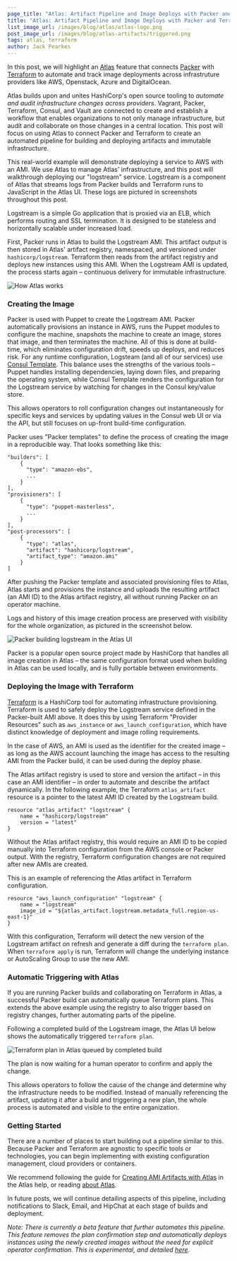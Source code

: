 ```yaml
---
page_title: "Atlas: Artifact Pipeline and Image Deploys with Packer and Terraform"
title: "Atlas: Artifact Pipeline and Image Deploys with Packer and Terraform"
list_image_url: /images/blog/atlas/atlas-logo.png
post_image_url: /images/blog/atlas-artifacts/triggered.png
tags: atlas, terraform
author: Jack Pearkes
---
```


In this post, we will highlight an [Atlas](https://atlas.hashicorp.com)
feature that connects [Packer](https://packer.io)
with [Terraform](https://terraform.io) to automate and track image deployments across
infrastruture providers like AWS, Openstack, Azure and DigitalOcean.

Atlas builds upon and unites HashiCorp's open source tooling to
_automate and audit infrastructure changes across providers_. Vagrant,
Packer, Terraform, Consul, and Vault are connected to create and
establish a workflow that enables organizations to not only manage
infrastructure, but audit and collaborate on those changes in a central
location. This post will focus on using Atlas to connect Packer and
Terraform to create an automated pipeline for building and deploying
artifacts and immutable infrastructure.

This real-world example will demonstrate deploying a service to AWS with
an AMI. We use Atlas to manage Atlas' infrastructure, and this post will
walkthrough deploying our "logstream" service. Logstream is a component
of Atlas that streams logs from Packer builds and Terraform runs to
JavaScript in the Atlas UI. These logs are pictured in screenshots
throughout this post.

Logstream is a simple Go application that is proxied via an ELB, which
performs routing and SSL termination. It is designed to be stateless and
horizontally scalable under increased load.

First, Packer runs in Atlas to build the Logstream AMI. This artifact
output is then stored in Atlas' artifact registry, namespaced, and
versioned under `hashicorp/logstream`. Terraform then reads from the
artifact registry and deploys new instances using this AMI. When the
Logstream AMI is updated, the process starts again – continuous delivery
for immutable infrastructure.

![How Atlas works](/images/blog/atlas-artifacts/how-it-works.png)

### Creating the Image

Packer is used with Puppet to create the Logstream AMI. Packer
automatically provisions an instance in AWS, runs the Puppet modules to
configure the machine, snapshots the machine to create an image, stores
that image, and then terminates the machine. All of this is done at
build-time, which eliminates configuration drift, speeds up deploys, and
reduces risk. For any runtime configuration, Logsteam (and all of our
services) use [Consul Template](https://github.com/hashicorp/consul-template).
This balance uses the strengths of the various tools – Puppet
handles installing dependencies, laying down files, and preparing the
operating system, while Consul Template renders the configuration for
the Logstream service by watching for changes in the Consul key/value
store.

This allows operators to roll configuration changes out instantaneously
for specific keys and services by updating values in the Consul web UI
or via the API, but still focuses on up-front build-time configuration.

Packer uses "Packer templates" to define the process of creating the
image in a reproducible way. That looks something like this:

    "builders": [
        {
          "type": "amazon-ebs",
          ...
        }
    ],
    "provisioners": [
        {
          "type": "puppet-masterless",
          ...
        }
    ],
    "post-processors": [
        {
          "type": "atlas",
          "artifact": "hashicorp/logstream",
          "artifact_type": "amazon.ami"
        }
    ]

After pushing the Packer template and associated provisioning files to
Atlas, Atlas starts and provisions the instance and uploads the
resulting artifact (an AMI ID) to the Atlas artifact registry, all
without running Packer on an operator machine.

Logs and history of this image creation process are preserved with
visibility for the whole organization, as pictured in the screenshot
below.

![Packer building logstream in the Atlas UI](/images/blog/atlas-artifacts/build-artifact.png)

Packer is a popular open source project made by HashiCorp that handles
all image creation in Atlas – the same configuration format used when
building in Atlas can be used locally, and is fully portable between
environments.

### Deploying the Image with Terraform

[Terraform](https://terraform.io) is a HashiCorp tool for automating
infrastructure provisioning. Terraform is used to safely deploy the
Logstream service defined in the Packer-built AMI above. It does this by
using Terraform "Provider Resources" such as `aws_instance` or
`aws_launch_configuration`,  which have distinct knowledge of deployment
and image rolling requirements.

In the case of AWS, an AMI is used as the identifier for the created
image – as long as the AWS account launching the image has access to the
resulting AMI from the Packer build, it can be used during the deploy
phase.

The Atlas artifact registry is used to store and version the artifact –
in this case an AMI identifier – in order to automate and describe the
artifact dynamically. In the following example, the Terraform
`atlas_artifact` resource is a pointer to the latest AMI ID created by
the Logstream build.

    resource "atlas_artifact" "logstream" {
        name = "hashicorp/logstream"
        version = "latest"
    }


Without the Atlas artifact registry, this would require an AMI ID to be
copied manually into Terraform configuration from the AWS console or Packer
output. With the registry, Terraform configuration changes are not
required after new AMIs are created.

This is an example of referencing the Atlas artifact in Terraform
configuration.

    resource "aws_launch_configuration" "logstream" {
        name = "logstream"
        image_id = "${atlas_artifact.logstream.metadata_full.region-us-east-1}"
    }

With this configuration, Terraform will detect the new version of the
Logstream artifact on refresh and generate a diff during the `terraform
plan`. When `terraform apply` is run, Terraform will change the
underlying instance or AutoScaling Group to use the new AMI.

### Automatic Triggering with Atlas

If you are running Packer builds and collaborating on Terraform in
Atlas, a successful Packer build can automatically queue Terraform
plans. This extends the above example using the registry to also trigger
based on registry changes, further automating parts of the pipeline.

Following a completed build of the Logstream image, the Atlas UI below
shows the automatically triggered `terraform plan`.

![Terraform plan in Atlas queued by completed build](/images/blog/atlas-artifacts/confirm-artifact.png)

The plan is now waiting for a human operator to confirm and apply the
change.

This allows operators to follow the cause of the change and determine
why the infrastructure needs to be modified. Instead of manually
referencing the artifact, updating it after a build and triggering a new
plan, the whole process is automated and visible to the entire
organization.

### Getting Started

There are a number of places to start building out a pipeline similar to
this. Because Packer and Terraform are agnostic to specific tools or
technologies, you can begin implementing with existing configuration
management, cloud providers or containers.

We recommend following the guide for [Creating AMI Artifacts with Atlas](https://atlas.hashicorp.com/help/packer/artifacts/creating-amis)
in the Atlas help, or reading [about Atlas](https://atlas.hashicorp.com/help).

In future posts, we will continue detailing aspects of this pipeline,
including notifications to Slack, Email, and HipChat at each stage of
builds and deployment.

_Note: There is currently a beta feature that further automates this
pipeline. This feature removes the plan confirmation step and automatically deploys
instances using the newly created images without the need for explicit
operator confirmation. This is experimental, and detailed
[here](https://atlas.hashicorp.com/help/terraform/runs/automatic-applies)._


